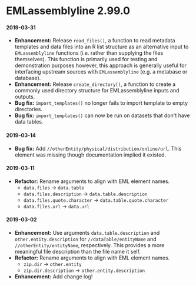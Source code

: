 # EMLassemblyline 2.99.0

#### 2019-03-31
* __Enhancement:__ Release `read_files()`, a function to read metadata templates and data files into an R list structure as an alternative input to `EMLassemblyline` functions (i.e. rather than supplying the files themselves). This function is primarily used for testing and demonstration purposes however, this approach is generally useful for interfacing upstream sources with `EMLassemblyline` (e.g. a metabase or database).
* __Enhancement:__ Release `create_directory()`, a function to create a commonly used directory structure for EMLassemblyline inputs and outputs.
* __Bug fix:__ `import_templates()` no longer fails to import template to empty directories.
* __Bug fix:__ `import_templates()` can now be run on datasets that don't have data tables.

#### 2019-03-14
* __Bug fix:__ Add `//otherEntity/physical/distribution/online/url`. This element was missing though documentation implied it existed.

#### 2019-03-11
* __Refactor:__ Rename arguments to align with EML element names.
    * `data.files` -> `data.table`
    * `data.files.description` -> `data.table.description`
    * `data.files.quote.character` -> `data.table.quote.character`
    * `data.files.url` -> `data.url`

#### 2019-03-02
* __Enhancement:__ Use arguments `data.table.description` and `other.entity.description` for `//dataTable/entityName` and `//otherEntity/entityName`, respectively. This provides a more meaningful file description than the file name it self.
* __Refactor:__ Rename arguments to align with EML element names.
    * `zip.dir` -> `other.entity`
    * `zip.dir.description` -> `other.entity.description`
* __Enhancement:__ Add change log!
